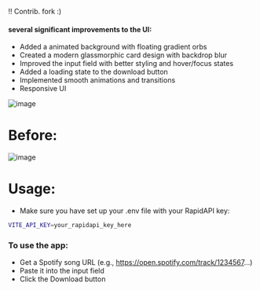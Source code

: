 !! Contrib. fork :)

#### several significant improvements to the UI:

- Added a animated background with floating gradient orbs
- Created a modern glassmorphic card design with backdrop blur
- Improved the input field with better styling and hover/focus states
- Added a loading state to the download button
- Implemented smooth animations and transitions
- Responsive UI

![image](https://github.com/user-attachments/assets/978bbf24-326b-43d4-9ca2-912671f0d68e)
# Before:
![image](https://github.com/user-attachments/assets/ed08a314-de66-4283-b6cd-d53cbe8bb0ac)


# Usage:
- Make sure you have set up your .env file with your RapidAPI key:
```bash
VITE_API_KEY=your_rapidapi_key_here
```

### To use the app:
- Get a Spotify song URL (e.g., https://open.spotify.com/track/1234567...)
- Paste it into the input field
- Click the Download button
